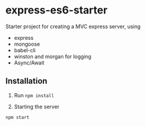 # express-es6-starter

Starter project for creating a MVC express server, using

+ express
+ mongoose
+ babel-cli
+ winston and morgan for logging
+ Async/Await

## Installation

1. Run `npm install`

2. Starting the server

```
npm start
```
